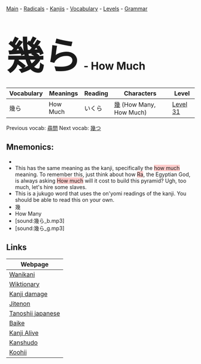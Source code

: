 <style> bigfont {font-size: 100px}</style>
[Main](../README.md) -
[Radicals](../radicals.md) -
[Kanjis](../kanjis.md) -
[Vocabulary](../vocabulary.md) -
[Levels](../levels.md) -
[Grammar](../grammar.md)
# <bigfont> 幾ら</bigfont> - How Much 

| Vocabulary | Meanings | Reading | Characters | Level |
| --- | --- | --- | --- | --- |
| 幾ら | How Much | いくら |  [幾](../kanjis/幾.md) (How Many, How Much) | [Level 31](../levels/wk_level31.md) |

Previous vocab: [尋問](尋問.md) Next vocab: [幾つ](幾つ.md) 

## Mnemonics:

* 
* This has the same meaning as the kanji, specifically the <span style="background-color:#ffcccb"> how much</span> meaning. To remember this, just think about how <span style="background-color:#ffcccb"> Ra</span>, the Egyptian God, is always asking <span style="background-color:#ffcccb"> How much</span> will it cost to build this pyramid? Ugh, too much, let's hire some slaves.
* This is a jukugo word that uses the on'yomi readings of the kanji. You should be able to read this on your own.
* 幾
* How Many
* [sound:幾ら_b.mp3]
* [sound:幾ら_g.mp3]


## Links 

| Webpage |
| --- |
| [Wanikani          ](https://www.wanikani.com/kanji/幾ら) |
| [Wiktionary        ](https://en.wiktionary.org/wiki/幾ら) |
| [Kanji damage      ](http://www.kanjidamage.com/kanji/search?utf8=✓&q=幾ら) |
| [Jitenon           ](https://jitenon.com/kanji/幾ら) |
| [Tanoshii japanese ](https://www.tanoshiijapanese.com/dictionary/kanji.cfm?k=幾ら) |
| [Baike             ](https://baike.baidu.com/item/幾ら) |
| [Kanji Alive       ](https://app.kanjialive.com/幾ら) |
| [Kanshudo          ](https://www.kanshudo.com/searchmn?q=幾ら) |
| [Koohii            ](https://kanji.koohii.com/study/kanji/幾ら) |
